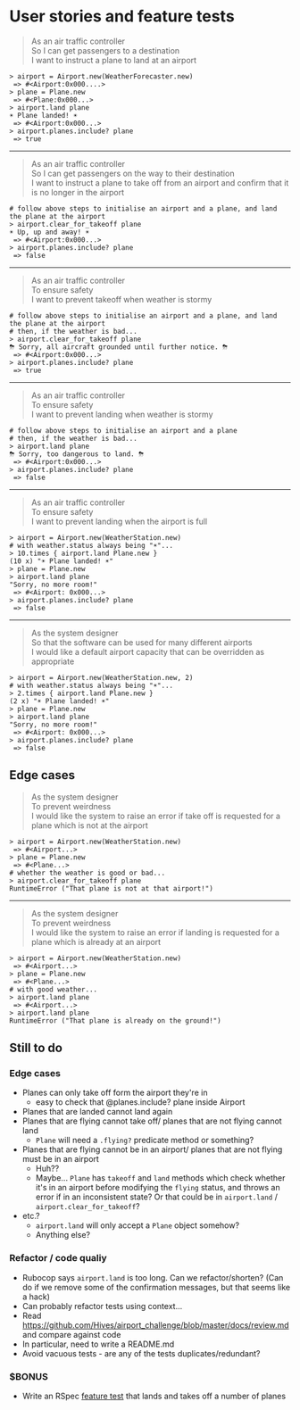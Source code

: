 # User stories and feature tests

> As an air traffic controller  
> So I can get passengers to a destination  
> I want to instruct a plane to land at an airport 

```
> airport = Airport.new(WeatherForecaster.new)
 => #<Airport:0x000....>
> plane = Plane.new
 => #<Plane:0x000...>
> airport.land plane
☀️ Plane landed! ☀️
 => #<Airport:0x000...>
> airport.planes.include? plane
 => true
```

---

> As an air traffic controller  
> So I can get passengers on the way to their destination  
> I want to instruct a plane to take off from an airport and confirm that it is no longer in the airport

```
# follow above steps to initialise an airport and a plane, and land the plane at the airport
> airport.clear_for_takeoff plane
☀️ Up, up and away! ☀️
 => #<Airport:0x000...>
> airport.planes.include? plane
 => false
```

---

> As an air traffic controller  
> To ensure safety  
> I want to prevent takeoff when weather is stormy  

```
# follow above steps to initialise an airport and a plane, and land the plane at the airport
# then, if the weather is bad...
> airport.clear_for_takeoff plane
⛈ Sorry, all aircraft grounded until further notice. ⛈
 => #<Airport:0x000...>
> airport.planes.include? plane
 => true
```

---

> As an air traffic controller  
> To ensure safety  
> I want to prevent landing when weather is stormy  

```
# follow above steps to initialise an airport and a plane
# then, if the weather is bad...
> airport.land plane
⛈ Sorry, too dangerous to land. ⛈
 => #<Airport:0x000...>
> airport.planes.include? plane
 => false
```

---

> As an air traffic controller  
> To ensure safety  
> I want to prevent landing when the airport is full  

```
> airport = Airport.new(WeatherStation.new)
# with weather.status always being "☀️"...
> 10.times { airport.land Plane.new }
(10 x) "☀️ Plane landed! ☀️"
> plane = Plane.new
> airport.land plane
"Sorry, no more room!"
 => #<Airport: 0x000...>
> airport.planes.include? plane
 => false
```

___

> As the system designer  
> So that the software can be used for many different airports  
> I would like a default airport capacity that can be overridden as appropriate  

```
> airport = Airport.new(WeatherStation.new, 2)
# with weather.status always being "☀️"...
> 2.times { airport.land Plane.new }
(2 x) "☀️ Plane landed! ☀️"
> plane = Plane.new
> airport.land plane
"Sorry, no more room!"
 => #<Airport: 0x000...>
> airport.planes.include? plane
 => false
```

## Edge cases

> As the system designer  
> To prevent weirdness  
> I would like the system to raise an error if take off is requested for a plane which is not at the airport

```
> airport = Airport.new(WeatherStation.new)
 => #<Airport...>
> plane = Plane.new
 => #<Plane...>
# whether the weather is good or bad...
> airport.clear_for_takeoff plane
RuntimeError ("That plane is not at that airport!")
```

---

> As the system designer  
> To prevent weirdness  
> I would like the system to raise an error if landing is requested for a plane which is already at an airport

```
> airport = Airport.new(WeatherStation.new)
 => #<Airport...>
> plane = Plane.new
 => #<Plane...>
# with good weather...
> airport.land plane
 => #<Airport...>
> airport.land plane
RuntimeError ("That plane is already on the ground!")
```

## Still to do

### Edge cases

- Planes can only take off form the airport they're in
  - easy to check that @planes.include? plane inside Airport
- Planes that are landed cannot land again
- Planes that are flying cannot take off/ planes that are not flying cannot land
  - `Plane` will need a `.flying?` predicate method or something?
- Planes that are flying cannot be in an airport/ planes that are not flying must be in an airport
  - Huh??
  - Maybe... `Plane` has `takeoff` and `land` methods which check whether it's in an airport before modifying the `flying` status, and throws an error if in an inconsistent state? Or that could be in `airport.land` / `airport.clear_for_takeoff`?
- etc.?
  - `airport.land` will only accept a `Plane` object somehow?
  - Anything else?

### Refactor / code qualiy

- Rubocop says `airport.land` is too long. Can we refactor/shorten? (Can do if we remove some of the confirmation messages, but that seems like a hack)
- Can probably refactor tests using context...
- Read <https://github.com/Hives/airport_challenge/blob/master/docs/review.md> and compare against code
- In particular, need to write a README.md
- Avoid vacuous tests - are any of the tests duplicates/redundant?

### $BONUS

- Write an RSpec [feature test](https://relishapp.com/rspec/rspec-rails/docs/feature-specs/feature-spec) that lands and takes off a number of planes